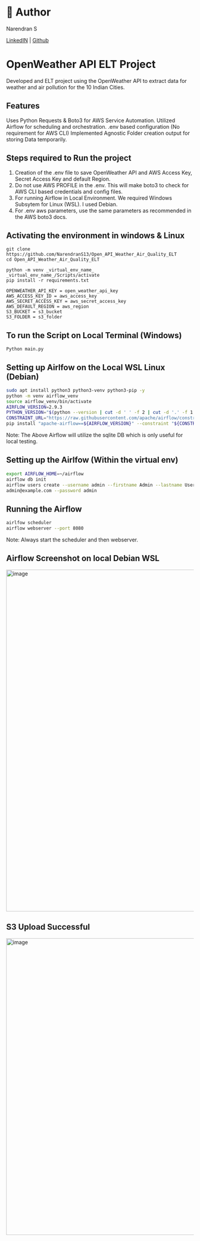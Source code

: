 # 🧠 Author
Narendran S


[LinkedIN](https://www.linkedin.com/in/narendrans1999/) | [Github](https://github.com/NarendranS13)

# OpenWeather API ELT Project
Developed and ELT project using the OpenWeather API to extract data for weather and air pollution for the 10 Indian Cities.

## Features
Uses Python Requests & Boto3 for AWS Service Automation.
Utilized Airflow for scheduling and orchestration.
.env based configuration (No requirement for AWS CLI)
Implemented Agnostic Folder creation output for storing Data temporarily.

## Steps required to Run the project
1. Creation of the .env file to save OpenWeather API and AWS Access Key, Secret Access Key and default Region.
2. Do not use AWS PROFILE in the .env. This will make boto3 to check for AWS CLI based credentials and config files.
3. For running Airflow in Local Environment. We required Windows Subsytem for Linux (WSL). I used Debian.
4. For .env aws parameters, use the same parameters as recommended in the AWS boto3 docs.

## Activating the environment in windows & Linux
``` terminal
git clone https://github.com/NarendranS13/Open_API_Weather_Air_Quality_ELT
cd Open_API_Weather_Air_Quality_ELT
```

``` terminal
python -m venv _virtual_env_name_
_virtual_env_name_/Scripts/activate
pip install -r requirements.txt
```

``` .env
OPENWEATHER_API_KEY = open_weather_api_key
AWS_ACCESS_KEY_ID = aws_access_key
AWS_SECRET_ACCESS_KEY = aws_secret_access_key
AWS_DEFAULT_REGION = aws_region
S3_BUCKET = s3_bucket
S3_FOLDER = s3_folder
```

## To run the Script on Local Terminal (Windows)

``` terminal
Python main.py
```
## Setting up Airlfow on the Local WSL Linux (Debian)

```bash
sudo apt install python3 python3-venv python3-pip -y
python -m venv airflow_venv
source airflow_venv/bin/activate
AIRFLOW_VERSION=2.9.3
PYTHON_VERSION="$(python --version | cut -d ' ' -f 2 | cut -d '.' -f 1,2)"
CONSTRAINT_URL="https://raw.githubusercontent.com/apache/airflow/constraints-${AIRFLOW_VERSION}/constraints-${PYTHON_VERSION}.txt"
pip install "apache-airflow==${AIRFLOW_VERSION}" --constraint "${CONSTRAINT_URL}"
```

Note: The Above Airflow will utilize the sqlite DB which is only useful for local testing. 

## Setting up the Airlfow (Within the virtual env)
```bash
export AIRFLOW_HOME=~/airflow
airflow db init
airflow users create --username admin --firstname Admin --lastname User --role Admin --email
admin@example.com --password admin
```

## Running the Airflow
``` bash
airlfow scheduler
airflow webserver --port 8080
```

Note: Always start the scheduler and then webserver.


## Airflow Screenshot on local Debian WSL
<img width="1903" height="917" alt="image" src="https://github.com/user-attachments/assets/06abbacb-de9a-4315-9f72-7218ef3f11ab" />

## S3 Upload Successful
<img width="1877" height="796" alt="image" src="https://github.com/user-attachments/assets/58dd06b1-f06e-4596-9c6f-9e629281ebcb" />


